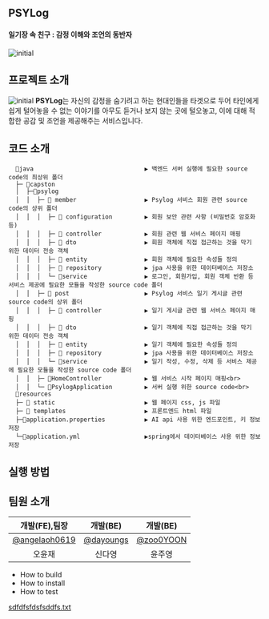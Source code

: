 ## PSYLog
#### 일기장 속 친구 : 감정 이해와 조언의 동반자
![initial](https://github.com/dayoungs/psylog/assets/113420912/42984dae-87a5-4cee-8e58-491ee28dfc10)
  <br>

## 프로젝트 소개
![initial](https://github.com/dayoungs/psylog/assets/113420912/626c1b76-c8cb-440f-8d64-8c0cef402ac0)
**PSYLog**는 자신의 감정을 숨기려고 하는 현대인들을 타겟으로 두어 타인에게 쉽게 털어놓을 수 없는 이야기를 아무도 듣거나 보지 않는 곳에 털오놓고, 이에 대해 적합한 공감 및 조언을 제공해주는 서비스입니다.
## 코드 소개
```
  📂java                               ▶︎ 백엔드 서버 실행에 필요한 source code의 최상위 폴더
  ├─ 📂capston
  │  ├─📂psylog
  │  │  ├─ 📂 member                   ▶︎ Psylog 서비스 회원 관련 source code의 상위 폴더
  │  │  │  ├─ 📂 configuration         ▶︎ 회원 보안 관련 사항 (비밀번호 암호화 등)
  │  │  │  ├─ 📂 controller            ▶︎ 회원 관련 웹 서비스 페이지 매핑
  │  │  │  ├─ 📂 dto                   ▶︎ 회원 객체에 직접 접근하는 것을 막기 위한 데이터 전송 객체
  │  │  │  ├─ 📂 entity                ▶︎ 회원 객체에 필요한 속성들 정의
  │  │  │  ├─ 📂 repository            ▶︎ jpa 사용을 위한 데이터베이스 저장소
  │  │  │  └─ 📂service                ▶︎ 로그인, 회원가입, 회원 객체 반환 등 서비스 제공에 필요한 모듈을 작성한 source code 폴더
  │  │  ├─ 📂 post                     ▶︎ Psylog 서비스 일기 게시글 관련 source code의 상위 폴더
  │  │  │  ├─ 📂 controller            ▶︎ 일기 게시글 관련 웹 서비스 페이지 매핑
  │  │  │  ├─ 📂 dto                   ▶︎ 일기 객체에 직접 접근하는 것을 막기 위한 데이터 전송 객체
  │  │  │  ├─ 📂 entity                ▶︎ 일기 객체에 필요한 속성들 정의
  │  │  │  ├─ 📂 repository            ▶︎ jpa 사용을 위한 데이터베이스 저장소
  │  │  │  └─ 📂service                ▶︎ 일기 작성, 수정, 삭제 등 서비스 제공에 필요한 모듈을 작성한 source code 폴더
  │  │  ├─ 🔵HomeController            ▶︎ 웹 서비스 시작 페이지 매핑<br>
  │  │  └─ 🔵PsylogApplication         ▶︎ 서버 실행 위한 source code<br>
  📂resources
  ├─ 📂 static                         ▶︎ 웹 페이지 css, js 파일
  ├─ 📂 templates                      ▶︎ 프론트엔드 html 파일
  ├─🌿application.properties           ▶︎ AI api 사용 위한 엔드포인트, 키 정보 저장
  └─🌿application.yml                  ▶︎spring에서 데이터베이스 사용 위한 정보 저장
```

## 실행 방법

## 팀원 소개
|**개발(FE),팀장**|**개발(BE)**|**개발(BE)**|
|:---:|:---:|:---:|
|[@angelaoh0619](https://github.com/angelaoh0619)|[@dayoungs](https://github.com/dayoungs)|[@zoo0YOON](https://github.com/zoo0YOON)|
|오윤재|신다영|윤주영|



- How to build
- How to install
- How to test


[sdfdfsfdsfsddfs.txt](https://github.com/user-attachments/files/15880057/sdfdfsfdsfsddfs.txt)
